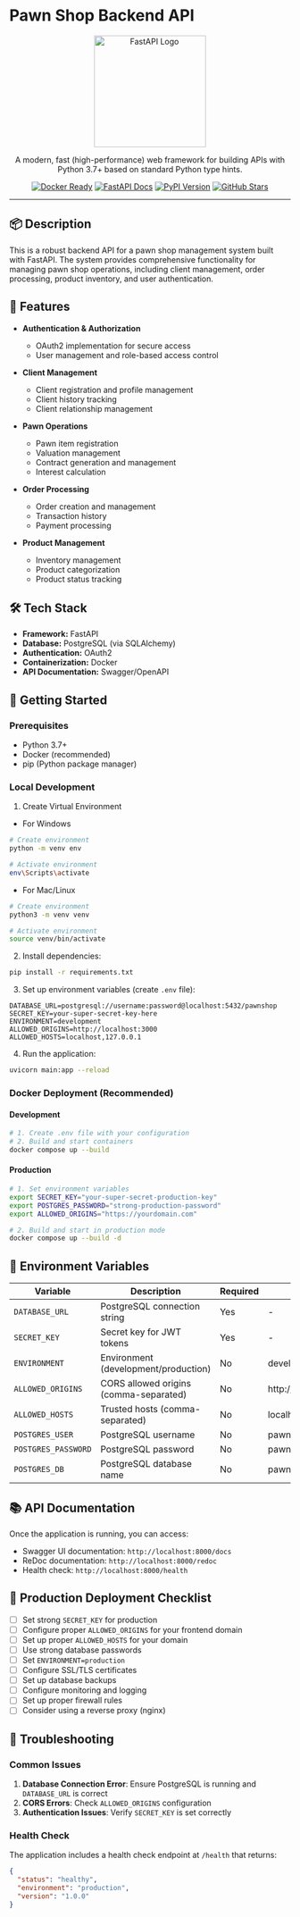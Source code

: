 # Pawn Shop Backend API

<p align="center">
  <a href="https://fastapi.tiangolo.com/" target="_blank">
    <img src="https://fastapi.tiangolo.com/img/logo-margin/logo-teal.png" width="200" alt="FastAPI Logo" />
  </a>
</p>

<p align="center">
  A modern, fast (high-performance) web framework for building APIs with Python 3.7+ based on standard Python type hints.
</p>

<p align="center">
  <a href="https://hub.docker.com/" target="_blank"><img src="https://img.shields.io/badge/Docker-ready-blue" alt="Docker Ready" /></a>
  <a href="https://fastapi.tiangolo.com/" target="_blank"><img src="https://img.shields.io/badge/FastAPI-Docs-brightgreen" alt="FastAPI Docs" /></a>
  <a href="https://pypi.org/project/fastapi/" target="_blank"><img src="https://img.shields.io/badge/PyPI-Version-brightgreen" alt="PyPI Version" /></a>
  <a href="https://github.com/tiangolo/fastapi" target="_blank"><img src="https://img.shields.io/github/stars/tiangolo/fastapi?style=social" alt="GitHub Stars" /></a>
</p>

---

## 📦 Description

This is a robust backend API for a pawn shop management system built with FastAPI. The system provides comprehensive functionality for managing pawn shop operations, including client management, order processing, product inventory, and user authentication.

## 🚀 Features

- **Authentication & Authorization**
  - OAuth2 implementation for secure access
  - User management and role-based access control

- **Client Management**
  - Client registration and profile management
  - Client history tracking
  - Client relationship management

- **Pawn Operations**
  - Pawn item registration
  - Valuation management
  - Contract generation and management
  - Interest calculation

- **Order Processing**
  - Order creation and management
  - Transaction history
  - Payment processing

- **Product Management**
  - Inventory management
  - Product categorization
  - Product status tracking

## 🛠️ Tech Stack

- **Framework:** FastAPI
- **Database:** PostgreSQL (via SQLAlchemy)
- **Authentication:** OAuth2
- **Containerization:** Docker
- **API Documentation:** Swagger/OpenAPI

## 🚀 Getting Started

### Prerequisites

- Python 3.7+
- Docker (recommended)
- pip (Python package manager)

### Local Development

1. Create Virtual Environment
- For Windows
```bash
# Create environment
python -m venv env

# Activate environment
env\Scripts\activate
```
- For Mac/Linux
```bash
# Create environment
python3 -m venv venv

# Activate environment
source venv/bin/activate
```

2. Install dependencies:
```bash
pip install -r requirements.txt
```

3. Set up environment variables (create `.env` file):
```env
DATABASE_URL=postgresql://username:password@localhost:5432/pawnshop
SECRET_KEY=your-super-secret-key-here
ENVIRONMENT=development
ALLOWED_ORIGINS=http://localhost:3000
ALLOWED_HOSTS=localhost,127.0.0.1
```

4. Run the application:
```bash
uvicorn main:app --reload
```

### Docker Deployment (Recommended)

#### Development
```bash
# 1. Create .env file with your configuration
# 2. Build and start containers
docker compose up --build
```

#### Production
```bash
# 1. Set environment variables
export SECRET_KEY="your-super-secret-production-key"
export POSTGRES_PASSWORD="strong-production-password"
export ALLOWED_ORIGINS="https://yourdomain.com"

# 2. Build and start in production mode
docker compose up --build -d
```

## 🔐 Environment Variables

| Variable | Description | Required | Default |
|----------|-------------|----------|---------|
| `DATABASE_URL` | PostgreSQL connection string | Yes | - |
| `SECRET_KEY` | Secret key for JWT tokens | Yes | - |
| `ENVIRONMENT` | Environment (development/production) | No | development |
| `ALLOWED_ORIGINS` | CORS allowed origins (comma-separated) | No | http://localhost:3000 |
| `ALLOWED_HOSTS` | Trusted hosts (comma-separated) | No | localhost,127.0.0.1 |
| `POSTGRES_USER` | PostgreSQL username | No | pawnshop |
| `POSTGRES_PASSWORD` | PostgreSQL password | No | pawnshop123 |
| `POSTGRES_DB` | PostgreSQL database name | No | pawnshop |

## 📚 API Documentation

Once the application is running, you can access:

- Swagger UI documentation: `http://localhost:8000/docs`
- ReDoc documentation: `http://localhost:8000/redoc`
- Health check: `http://localhost:8000/health`

## 🚀 Production Deployment Checklist

- [ ] Set strong `SECRET_KEY` for production
- [ ] Configure proper `ALLOWED_ORIGINS` for your frontend domain
- [ ] Set up proper `ALLOWED_HOSTS` for your domain
- [ ] Use strong database passwords
- [ ] Set `ENVIRONMENT=production`
- [ ] Configure SSL/TLS certificates
- [ ] Set up database backups
- [ ] Configure monitoring and logging
- [ ] Set up proper firewall rules
- [ ] Consider using a reverse proxy (nginx)

## 🔧 Troubleshooting

### Common Issues

1. **Database Connection Error**: Ensure PostgreSQL is running and `DATABASE_URL` is correct
2. **CORS Errors**: Check `ALLOWED_ORIGINS` configuration
3. **Authentication Issues**: Verify `SECRET_KEY` is set correctly

### Health Check

The application includes a health check endpoint at `/health` that returns:
```json
{
  "status": "healthy",
  "environment": "production",
  "version": "1.0.0"
}
```

